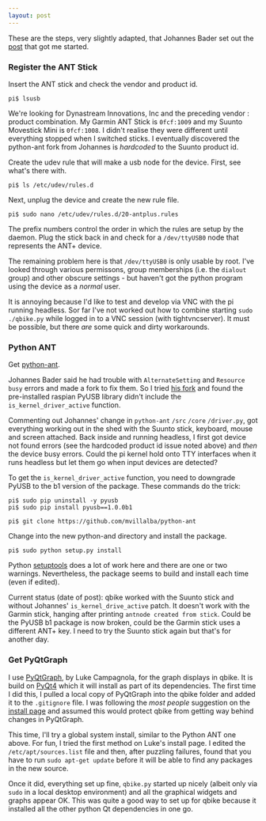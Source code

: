```yaml
---
layout: post
---
```

These are the steps, very slightly adapted, that Johannes Bader set out the [post](http://www.johannesbader.ch/2014/06/track-your-heartrate-on-raspberry-pi-with-ant/)  that got me started.

### Register the ANT Stick

Insert the ANT stick and check the vendor and product id.

~~~
pi$ lsusb
~~~

We're looking for Dynastream Innovations, Inc and the preceding vendor : product combination. My Garmin ANT Stick is `0fcf:1009` and my Suunto Movestick Mini is `0fcf:1008`. I didn't realise they were different until everything stopped when I switched sticks. I eventually discovered the python-ant fork from Johannes is _hardcoded_ to the Suunto product id.

Create the udev rule that will make a usb node for the device. First, see what's there with.

~~~
pi$ ls /etc/udev/rules.d
~~~

Next, unplug the device and create the new rule file.

~~~
pi$ sudo nano /etc/udev/rules.d/20-antplus.rules
~~~

The prefix numbers control the order in which the rules are setup by the daemon. Plug the stick back in and check for a `/dev/ttyUSB0` node that represents the ANT+ device.

The remaining problem here is that `/dev/ttyUSB0` is only usable by root. I've looked through various permissons, group memberships (i.e. the `dialout` group) and other obscure settings - but haven't got the python program using the device as a *normal* user.

It is annoying because I'd like to test and develop via VNC with the pi running headless. Sor far I've not worked out how to combine starting `sudo ./qbike.py` while logged in to a VNC session (with tightvncserver). It must be possible, but there *are* some quick and dirty workarounds. 

### Python ANT

Get [python-ant](https://github.com/mvillalba/python-ant).

Johannes Bader said he had trouble with `AlternateSetting` and `Resource busy` errors and made a fork to fix them. So I tried [his fork](https://github.com/baderj/python-ant.git) and found the pre-installed raspian PyUSB library didn't include the `is_kernel_driver_active` function.

Commenting out Johannes' change in `python-ant` `/src` `/core` `/driver.py`, got everything working out in the shed with the Suunto stick, keyboard, mouse and screen attached. Back inside and running headless, I first got device not found errors (see the hardcoded product id issue noted above) and *then* the device busy errors. Could the pi kernel hold onto TTY interfaces when it runs headless but let them go when input devices are detected?

To get the `is_kernel_driver_active` function, you need to downgrade PyUSB to the b1 version of the package. These commands do the trick:

~~~
pi$ sudo pip uninstall -y pyusb
pi$ sudo pip install pyusb==1.0.0b1
~~~

~~~
pi$ git clone https://github.com/mvillalba/python-ant
~~~

Change into the new python-and directory and install the package.

~~~
pi$ sudo python setup.py install
~~~

Python [setuptools]() does a lot of work here and there are one or two warnings. Nevertheless, the package seems to build and install each time (even if edited).

Current status (date of post): qbike worked with the Suunto stick and without Johannes' `is_kernel_drive_active` patch. It doesn't work with the Garmin stick, hanging after printing `antnode created from stick`. Could be the PyUSB b1 package is now broken, could be the Garmin stick uses a different ANT+ key. I need to try the Suunto stick again but that's for another day.

### Get PyQtGraph

I use [PyQtGraph](http://www.pyqtgraph.org/), by Luke Campagnola, for the graph displays in qbike. It is build on [PyQt4](https://riverbankcomputing.com/software/pyqt/intro) which it will install as part of its dependencies. The first time I did this, I pulled a local copy of PyQtGraph into the qbike folder and added it to the `.gitignore` file. I was following the *most people* suggestion on the [install page](http://www.pyqtgraph.org/documentation/installation.html) and assumed this would protect qbike from getting way behind changes in PyQtGraph.

This time, I'll try a global system install, similar to the Python ANT one above. For fun, I tried the first method on Luke's install page. I edited the `/etc/apt/sources.list` file and then, after puzzling failures, found that you have to run `sudo apt-get update` before it will be able to find any packages in the new source.

Once it did, everything set up fine, `qbike.py` started up nicely (albeit only via `sudo` in a local desktop environment) and all the graphical widgets and graphs appear OK. This was quite a good way to set up for qbike because it installed all the other python Qt dependencies in one go.